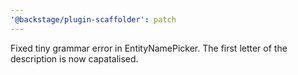```yaml
---
'@backstage/plugin-scaffolder': patch
---
```


Fixed tiny grammar error in EntityNamePicker. The first letter of the description is now capatalised.
